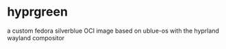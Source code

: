 # hyprgreen
a custom fedora silverblue OCI image based on ublue-os with the hyprland wayland compositor
